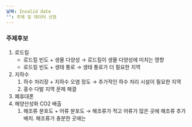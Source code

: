 ```yaml
---
날짜: Invalid date
"": 주제 및 데이터 선정
---
```

### 주제후보
1. 로드킬
    - 로드킬 빈도 + 생물 다양성 → 로드킬이 생물 다양성에 미치는 영향
    - 로드킬 빈도 + 생태 통로 → 생태 통로가 더 필요한 지역
2. 지하수
    1. 하수 처리장 + 지하수 오염 정도 → 추가적인 하수 처리 시설이 필요한 지역
    2. 홍수 다발 지역 문제 해결
3. 폐휴대폰
4. 해양산성화 CO2 배출
    1. 해조류 분포도 + 어류 분포도 → 해조류가 적고 어류가 많은 곳에 해조류 추가 배치. 해조류가 충분한 곳에는